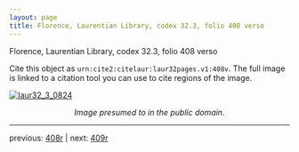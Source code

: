 ```yaml
---
layout: page
title: Florence, Laurentian Library, codex 32.3, folio 408 verso
---
```


Florence, Laurentian Library, codex 32.3, folio 408 verso

Cite this object as `urn:cite2:citelaur:laur32pages.v1:408v`.  The full image is linked to a citation tool you can use to cite regions of the image.

[![laur32_3_0824](http://www.homermultitext.org/iipsrv?IIIF=/project/homer/pyramidal/deepzoom/citelaur/laur32imgs/v1/laur32_3_0824.tif/full/800,/0/default.jpg)](http://www.homermultitext.org/ict2/?urn=urn:cite2:citelaur:laur32imgs.v1:laur32_3_0824) 

<p style="text-align: center; font-style: italic;">Image presumed to in the public domain.</p>

---

previous: [408r](../408r/) | next: [409r](../409r/)